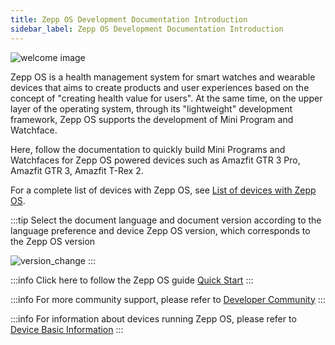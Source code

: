 ```yaml
---
title: Zepp OS Development Documentation Introduction
sidebar_label: Zepp OS Development Documentation Introduction
---
```


![welcome image](/img/welcome.png)

Zepp OS is a health management system for smart watches and wearable devices that aims to create products and user experiences based on the concept of "creating health value for users". At the same time, on the upper layer of the operating system, through its "lightweight" development framework, Zepp OS supports the development of Mini Program and Watchface.

Here, follow the documentation to quickly build Mini Programs and Watchfaces for Zepp OS powered devices such as Amazfit GTR 3 Pro, Amazfit GTR 3, Amazfit T-Rex 2.

For a complete list of devices with Zepp OS, see [List of devices with Zepp OS](./reference/related-resources/device-list.mdx).

:::tip
Select the document language and document version according to the language preference and device Zepp OS version, which corresponds to the Zepp OS version

![version_change](/img/version_change.jpg)
:::

:::info
Click here to follow the Zepp OS guide [Quick Start](./guides/quick-start.mdx)
:::

:::info
For more community support, please refer to [Developer Community](./guides/community.md)
:::

:::info
For information about devices running Zepp OS, please refer to [Device Basic Information](./reference/related-resources/device-list.mdx)
:::
